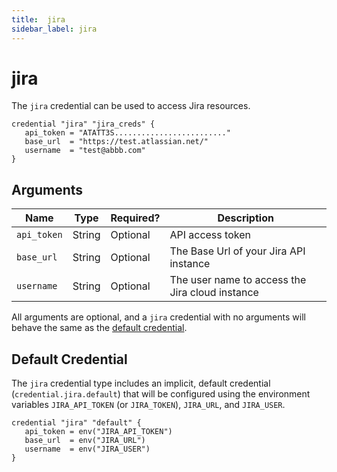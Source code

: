 ```yaml
---
title:  jira
sidebar_label: jira
---
```


# jira

The `jira` credential can be used to access Jira resources.

```hcl
credential "jira" "jira_creds" {
   api_token = "ATATT3S........................."
   base_url  = "https://test.atlassian.net/"
   username  = "test@abbb.com"
}
```

## Arguments

| Name            | Type    | Required?| Description
|-----------------|---------|----------|-------------------
| `api_token`     |  String | Optional | API access token  
| `base_url`      |  String | Optional | The Base Url of your Jira API instance
| `username`      |  String | Optional | The user name to access the Jira cloud instance

All arguments are optional, and a `jira` credential with no arguments will behave the same as the [default credential](#default-credential).  

## Default Credential

The `jira` credential type includes an implicit, default credential (`credential.jira.default`) that will be configured using the environment variables `JIRA_API_TOKEN` (or `JIRA_TOKEN`), `JIRA_URL`, and `JIRA_USER`.

```hcl
credential "jira" "default" {
   api_token = env("JIRA_API_TOKEN")
   base_url  = env("JIRA_URL")
   username  = env("JIRA_USER")
}
```
